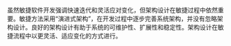虽然敏捷软件开发强调快速迭代和灵活应对变化，但架构设计在敏捷过程中依然重要。敏捷方法采用“演进式架构”，在开发过程中逐步完善系统架构，并没有忽略架构设计。良好的架构设计有助于系统的可维护性、扩展性和稳定性。架构设计在敏捷流程中以更灵活、适应变化的方式进行。